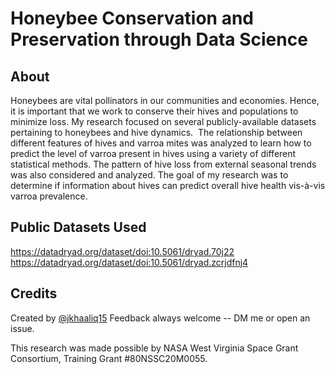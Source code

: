 # Honeybee Conservation and Preservation through Data Science

## About

Honeybees are vital pollinators in our communities and economies. Hence, it is important that we work to conserve their hives and populations to minimize loss. My research focused on several publicly-available datasets pertaining to honeybees and hive dynamics.  The relationship between different features of hives and varroa mites was analyzed to learn how to predict the level of varroa present in hives using a variety of different statistical methods. The pattern of hive loss from external seasonal trends was also considered and analyzed. The goal of my research was to determine if information about hives can predict overall hive health vis-à-vis varroa prevalence.

## Public Datasets Used
https://datadryad.org/dataset/doi:10.5061/dryad.70j22 
https://datadryad.org/dataset/doi:10.5061/dryad.zcrjdfnj4

## Credits

Created by [@jkhaaliq15](https://github.com/jkhaaliq15)
Feedback always welcome -- DM me or open an issue.

This research was made possible by NASA West Virginia Space Grant Consortium, Training Grant #80NSSC20M0055.​

